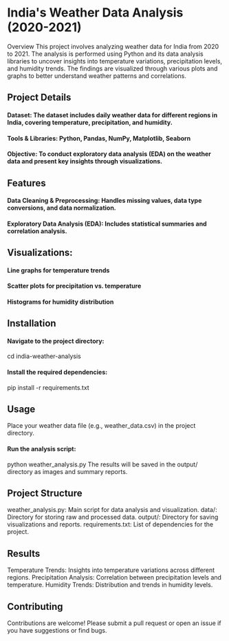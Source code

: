 # India's Weather Data Analysis (2020-2021)
Overview
This project involves analyzing weather data for India from 2020 to 2021. The analysis is performed using Python and its data analysis libraries to uncover insights into temperature variations, precipitation levels, and humidity trends. The findings are visualized through various plots and graphs to better understand weather patterns and correlations.

## Project Details
#### Dataset: The dataset includes daily weather data for different regions in India, covering temperature, precipitation, and humidity.
#### Tools & Libraries: Python, Pandas, NumPy, Matplotlib, Seaborn
#### Objective: To conduct exploratory data analysis (EDA) on the weather data and present key insights through visualizations.
## Features
#### Data Cleaning & Preprocessing: Handles missing values, data type conversions, and data normalization.
#### Exploratory Data Analysis (EDA): Includes statistical summaries and correlation analysis.
## Visualizations:
#### Line graphs for temperature trends
#### Scatter plots for precipitation vs. temperature
#### Histograms for humidity distribution

## Installation
#### Navigate to the project directory:
cd india-weather-analysis

#### Install the required dependencies:
pip install -r requirements.txt

## Usage
Place your weather data file (e.g., weather_data.csv) in the project directory.

#### Run the analysis script:
python weather_analysis.py
The results will be saved in the output/ directory as images and summary reports.

## Project Structure
weather_analysis.py: Main script for data analysis and visualization.
data/: Directory for storing raw and processed data.
output/: Directory for saving visualizations and reports.
requirements.txt: List of dependencies for the project.

## Results
Temperature Trends: Insights into temperature variations across different regions.
Precipitation Analysis: Correlation between precipitation levels and temperature.
Humidity Trends: Distribution and trends in humidity levels.

## Contributing
Contributions are welcome! Please submit a pull request or open an issue if you have suggestions or find bugs.

